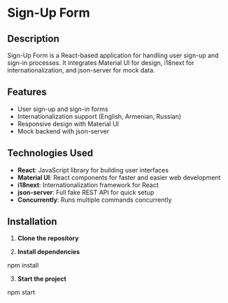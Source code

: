 # Sign-Up Form

## Description

Sign-Up Form is a React-based application for handling user sign-up and sign-in processes. It integrates Material UI for design, i18next for internationalization, and json-server for mock data.

## Features

- User sign-up and sign-in forms
- Internationalization support (English, Armenian, Russian)
- Responsive design with Material UI
- Mock backend with json-server

## Technologies Used

- **React**: JavaScript library for building user interfaces
- **Material UI**: React components for faster and easier web development
- **i18next**: Internationalization framework for React
- **json-server**: Full fake REST API for quick setup
- **Concurrently**: Runs multiple commands concurrently

## Installation

1. **Clone the repository**

2. **Install dependencies**

npm install

3. **Start the project**

npm start